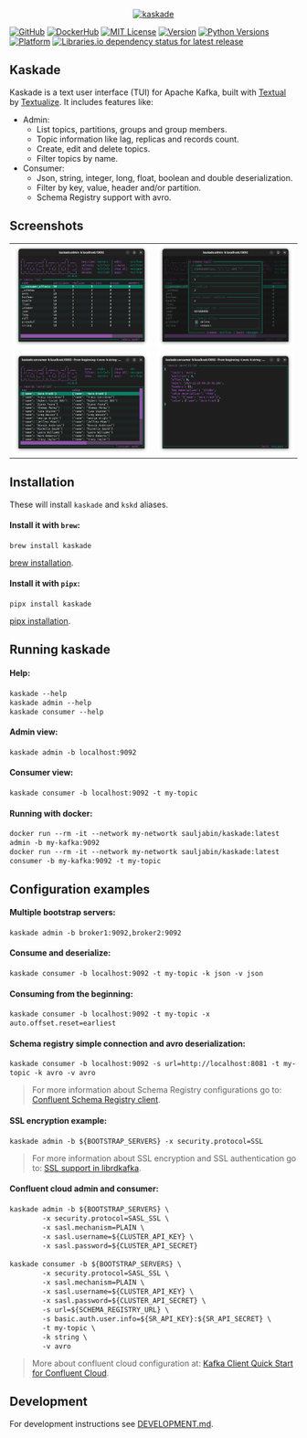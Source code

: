 <p align="center">
<a href="https://github.com/sauljabin/kaskade"><img alt="kaskade" width="400" src="https://raw.githubusercontent.com/sauljabin/kaskade/main/screenshots/banner.png"></a>
</p>

<a href="https://github.com/sauljabin/kaskade"><img alt="GitHub" src="https://img.shields.io/badge/-github-blueviolet?logo=github&logoColor=white"></a>
<a href="https://hub.docker.com/r/sauljabin/kaskade"><img alt="DockerHub" src="https://img.shields.io/badge/-docker-blue?logo=docker&logoColor=white"></a>
<a href="https://github.com/sauljabin/kaskade/blob/main/LICENSE"><img alt="MIT License" src="https://img.shields.io/github/license/sauljabin/kaskade"></a>
<a href="https://pypi.org/project/kaskade"><img alt="Version" src="https://img.shields.io/pypi/v/kaskade?label=latest"></a>
<a href="https://pypi.org/project/kaskade"><img alt="Python Versions" src="https://img.shields.io/pypi/pyversions/kaskade?label=python"></a>
<a href="https://pypi.org/project/kaskade"><img alt="Platform" src="https://img.shields.io/badge/os-linux%20%7C%20macos-blue"></a>
<a href="https://libraries.io/pypi/kaskade"><img alt="Libraries.io dependency status for latest release" src="https://img.shields.io/librariesio/release/pypi/kaskade"></a>

## Kaskade

Kaskade is a text user interface (TUI) for Apache Kafka, built with [Textual](https://github.com/Textualize/textual) by [Textualize](https://www.textualize.io/).
It includes features like:

- Admin:
    - List topics, partitions, groups and group members.
    - Topic information like lag, replicas and records count.
    - Create, edit and delete topics.
    - Filter topics by name.
- Consumer:
    - Json, string, integer, long, float, boolean and double deserialization.
    - Filter by key, value, header and/or partition.
    - Schema Registry support with avro.

## Screenshots

<table>
<tr>
<td>
<img alt="kaskade" src="https://raw.githubusercontent.com/sauljabin/kaskade/main/screenshots/admin.png">
</td>
<td>
<img alt="kaskade" src="https://raw.githubusercontent.com/sauljabin/kaskade/main/screenshots/create-topic.png">
</td>
</tr>
<tr>
<td>
<img alt="kaskade" src="https://raw.githubusercontent.com/sauljabin/kaskade/main/screenshots/consumer.png">
</td>
<td>
<img alt="kaskade" src="https://raw.githubusercontent.com/sauljabin/kaskade/main/screenshots/record.png">
</td>
</tr>
</table>

## Installation

These will install `kaskade` and `kskd` aliases.

#### Install it with `brew`:

```shell
brew install kaskade
```

[brew installation](https://brew.sh/).

#### Install it with `pipx`:

```shell
pipx install kaskade
```

[pipx installation](https://pipx.pypa.io/stable/installation/).

## Running kaskade

#### Help:

```shell
kaskade --help
kaskade admin --help
kaskade consumer --help
```

#### Admin view:

```shell
kaskade admin -b localhost:9092
```

#### Consumer view:

```shell
kaskade consumer -b localhost:9092 -t my-topic
```

#### Running with docker:

```shell
docker run --rm -it --network my-networtk sauljabin/kaskade:latest admin -b my-kafka:9092
docker run --rm -it --network my-networtk sauljabin/kaskade:latest consumer -b my-kafka:9092 -t my-topic
```

## Configuration examples

#### Multiple bootstrap servers:

```shell
kaskade admin -b broker1:9092,broker2:9092
```

#### Consume and deserialize:

```shell
kaskade consumer -b localhost:9092 -t my-topic -k json -v json
```

#### Consuming from the beginning:

```shell
kaskade consumer -b localhost:9092 -t my-topic -x auto.offset.reset=earliest
```

#### Schema registry simple connection and avro deserialization:

```shell
kaskade consumer -b localhost:9092 -s url=http://localhost:8081 -t my-topic -k avro -v avro
```

> For more information about Schema Registry configurations
> go to: [Confluent Schema Registry client](https://docs.confluent.io/platform/current/clients/confluent-kafka-python/html/index.html#schemaregistry-client).

#### SSL encryption example:

```shell
kaskade admin -b ${BOOTSTRAP_SERVERS} -x security.protocol=SSL
```

> For more information about SSL encryption and SSL authentication go
> to: [SSL support in librdkafka](https://github.com/edenhill/librdkafka/wiki/Using-SSL-with-librdkafka#configure-librdkafka-client).

#### Confluent cloud admin and consumer:

```shell
kaskade admin -b ${BOOTSTRAP_SERVERS} \
        -x security.protocol=SASL_SSL \
        -x sasl.mechanism=PLAIN \
        -x sasl.username=${CLUSTER_API_KEY} \
        -x sasl.password=${CLUSTER_API_SECRET}

kaskade consumer -b ${BOOTSTRAP_SERVERS} \
        -x security.protocol=SASL_SSL \
        -x sasl.mechanism=PLAIN \
        -x sasl.username=${CLUSTER_API_KEY} \
        -x sasl.password=${CLUSTER_API_SECRET} \
        -s url=${SCHEMA_REGISTRY_URL} \
        -s basic.auth.user.info=${SR_API_KEY}:${SR_API_SECRET} \
        -t my-topic \
        -k string \
        -v avro
```

> More about confluent cloud configuration
> at: [Kafka Client Quick Start for Confluent Cloud](https://docs.confluent.io/cloud/current/client-apps/config-client.html).

## Development

For development instructions see [DEVELOPMENT.md](DEVELOPMENT.md).
